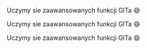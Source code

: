 Uczymy sie zaawansowanych funkcji GITa :smile:

Uczymy sie zaawansowanych funkcji GITa :smile:

Uczymy sie zaawansowanych funkcji GITa :smile:
